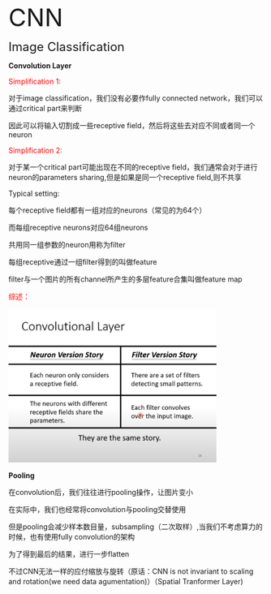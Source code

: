 <font size=8>CNN</font>



<font size=5>Image Classification</font>



**Convolution Layer**

<font color=red>Simplification 1:</font>

对于image classification，我们没有必要作fully connected network，我们可以通过critical part来判断

因此可以将输入切割成一些receptive field，然后将这些去对应不同或者同一个neuron



<font color=red>Simplification 2:</font>

对于某一个critical part可能出现在不同的receptive field，我们通常会对于进行neuron的parameters sharing,但是如果是同一个receptive field,则不共享



Typical setting:

每个receptive field都有一组对应的neurons（常见的为64个）

而每组receptive neurons对应64组neurons

共用同一组参数的neuron用称为filter





每组receptive通过一组filter得到的叫做feature

filter与一个图片的所有channel所产生的多层feature合集叫做feature map

<font color=red>综述：</font>

<img src="../深度学习笔记（理论）/imgCollect/CNN(1).png" alt="CNN(1)" style="zoom:40%;" />





**Pooling**



在convolution后，我们往往进行pooling操作，让图片变小

在实际中，我们也经常将convolution与pooling交替使用

但是pooling会减少样本数目量，subsampling（二次取样）,当我们不考虑算力的时候，也有使用fully convolution的架构





为了得到最后的结果，进行一步flatten



不过CNN无法一样的应付缩放与旋转（原话：CNN is not invariant to scaling and rotation(we need data agumentation)）（Spatial Tranformer Layer)

